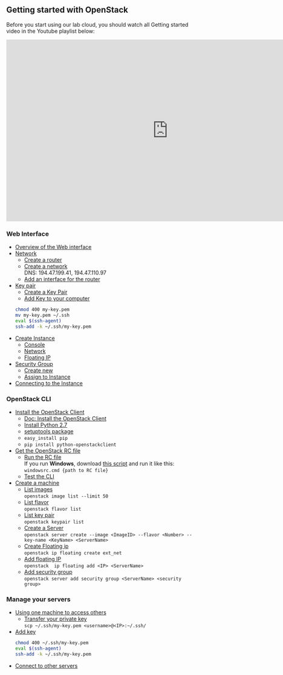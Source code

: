 ## Getting started with OpenStack
Before you start using our lab cloud, you should watch all Getting started video in the Youtube playlist below:
<iframe width="853" height="480" src="https://www.youtube.com/embed/videoseries?list=PLSWJPPj5sKmpd1_CvWzGsB8p6VdGFSEv1" frameborder="0" allowfullscreen></iframe>

### Web Interface
* [Overview of the Web interface](https://youtu.be/gTN6iSopAvo)
* [Network](https://youtu.be/ELQKjXU4Qh0)
  * [Create a router](https://youtu.be/ELQKjXU4Qh0?t=1m15s)
  * [Create a network](https://youtu.be/ELQKjXU4Qh0?t=3m) <br />
    DNS: 194.47.199.41, 194.47.110.97
  * [Add an interface for the router](https://youtu.be/ELQKjXU4Qh0?t=6m10s)
* [Key pair](https://youtu.be/QWmx1K9duHk)
  * [Create a Key Pair](https://youtu.be/QWmx1K9duHk?t=32s)
  * [Add Key to your computer](https://youtu.be/QWmx1K9duHk?t=59s)
  ```bash
  chmod 400 my-key.pem
  mv my-key.pem ~/.ssh
  eval $(ssh-agent)
  ssh-add -k ~/.ssh/my-key.pem
    ```
* [Create Instance](https://youtu.be/gKl_QqffRbQ?t=4s)
  * [Console](https://youtu.be/gKl_QqffRbQ?t=3m30s)
  * [Network](https://youtu.be/gKl_QqffRbQ?t=14m34s)
  * [Floating IP](https://youtu.be/gKl_QqffRbQ?t=6m8s)
* [Security Group](https://youtu.be/gKl_QqffRbQ?t=7m14s)
  * [Create new](https://youtu.be/gKl_QqffRbQ?t=8m50s)
  * [Assign to Instance](https://youtu.be/gKl_QqffRbQ?t=12m45s)
* [Connecting to the Instance](https://youtu.be/gKl_QqffRbQ?t=13m5s)

### OpenStack CLI
* [Install the OpenStack Client](https://youtu.be/pELgVCeUe4k?t=4s)
  * [Doc: Install the OpenStack Client](http://docs.openstack.org/cli-reference/common/cli_install_openstack_command_line_clients.html)
  * [Install Python 2.7](https://www.python.org/downloads/)
  * [setuptools package](https://pypi.python.org/pypi/setuptools)
  * `easy_install pip`
  * `pip install python-openstackclient`
* [Get the OpenStack RC file](https://youtu.be/pELgVCeUe4k?t=2m40s)
  * [Run the RC file](https://youtu.be/pELgVCeUe4k?t=4m16s) <br />
    If you run **Windows**, download [this script](http://orion.lnu.se/pub/education/course/1DV031/vt16/part-3/files/windowsrc.cmd.zip) and run it like this: <br />
    `windowsrc.cmd {path to RC file}`
  * [Test the CLI](https://youtu.be/pELgVCeUe4k?t=5m46s)
* [Create a machine](https://youtu.be/KYyxxzS16QM?t=10s)
  * [List images](https://youtu.be/KYyxxzS16QM?t=39s) <br /> `openstack image list --limit 50`
  * [List flavor](https://youtu.be/KYyxxzS16QM?t=2m17s)  <br />`openstack flavor list`
  * [List key pair](https://youtu.be/KYyxxzS16QM?t=2m51s)  <br /> `openstack keypair list`
  * [Create a Server](https://youtu.be/KYyxxzS16QM?t=3m13s)  <br /> `openstack server create --image <ImageID> --flavor <Number> --key-name <KeyName> <ServerName>`
  * [Create Floating ip](https://youtu.be/KYyxxzS16QM?t=7m50s)  <br /> `openstack ip floating create ext_net`
  * [Add floating IP](https://youtu.be/KYyxxzS16QM?t=9m10s)  <br /> `openstack  ip floating add <IP> <ServerName>`
  * [Add security group](https://youtu.be/KYyxxzS16QM?t=10m36s)  <br /> `openstack server add security group <ServerName> <security group>`

### Manage your servers
* [Using one machine to access others](https://youtu.be/FOlwmWzSb3Q?t=4s)
  * [Transfer your private key](https://youtu.be/FOlwmWzSb3Q?t=1m10s) <br /> `scp ~/.ssh/my-key.pem <username>@<IP>:~/.ssh/`
* [Add key](https://youtu.be/FOlwmWzSb3Q?t=2m47s)
  ```bash
  chmod 400 ~/.ssh/my-key.pem
  eval $(ssh-agent)
  ssh-add -k ~/.ssh/my-key.pem
  ```
* [Connect to other servers](https://youtu.be/FOlwmWzSb3Q?t=4m20s)
